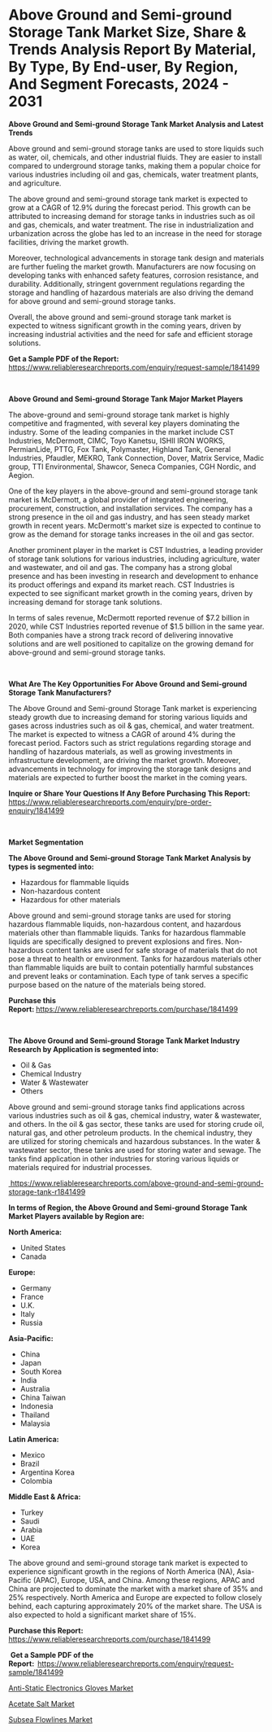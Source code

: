 <p><h1>Above Ground and Semi-ground Storage Tank Market Size, Share & Trends Analysis Report By Material, By Type, By End-user, By Region, And Segment Forecasts, 2024 - 2031</h1></p><p><strong>Above Ground and Semi-ground Storage Tank Market Analysis and Latest Trends</strong></p>
<p><p>Above ground and semi-ground storage tanks are used to store liquids such as water, oil, chemicals, and other industrial fluids. They are easier to install compared to underground storage tanks, making them a popular choice for various industries including oil and gas, chemicals, water treatment plants, and agriculture.</p><p>The above ground and semi-ground storage tank market is expected to grow at a CAGR of 12.9% during the forecast period. This growth can be attributed to increasing demand for storage tanks in industries such as oil and gas, chemicals, and water treatment. The rise in industrialization and urbanization across the globe has led to an increase in the need for storage facilities, driving the market growth.</p><p>Moreover, technological advancements in storage tank design and materials are further fueling the market growth. Manufacturers are now focusing on developing tanks with enhanced safety features, corrosion resistance, and durability. Additionally, stringent government regulations regarding the storage and handling of hazardous materials are also driving the demand for above ground and semi-ground storage tanks.</p><p>Overall, the above ground and semi-ground storage tank market is expected to witness significant growth in the coming years, driven by increasing industrial activities and the need for safe and efficient storage solutions.</p></p>
<p><strong>Get a Sample PDF of the Report:&nbsp;</strong> <a href="https://www.reliableresearchreports.com/enquiry/request-sample/1841499">https://www.reliableresearchreports.com/enquiry/request-sample/1841499</a></p>
<p>&nbsp;</p>
<p><strong>Above Ground and Semi-ground Storage Tank Major Market Players</strong></p>
<p><p>The above-ground and semi-ground storage tank market is highly competitive and fragmented, with several key players dominating the industry. Some of the leading companies in the market include CST Industries, McDermott, CIMC, Toyo Kanetsu, ISHII IRON WORKS, PermianLide, PTTG, Fox Tank, Polymaster, Highland Tank, General Industries, Pfaudler, MEKRO, Tank Connection, Dover, Matrix Service, Madic group, TTI Environmental, Shawcor, Seneca Companies, CGH Nordic, and Aegion.</p><p>One of the key players in the above-ground and semi-ground storage tank market is McDermott, a global provider of integrated engineering, procurement, construction, and installation services. The company has a strong presence in the oil and gas industry, and has seen steady market growth in recent years. McDermott's market size is expected to continue to grow as the demand for storage tanks increases in the oil and gas sector.</p><p>Another prominent player in the market is CST Industries, a leading provider of storage tank solutions for various industries, including agriculture, water and wastewater, and oil and gas. The company has a strong global presence and has been investing in research and development to enhance its product offerings and expand its market reach. CST Industries is expected to see significant market growth in the coming years, driven by increasing demand for storage tank solutions.</p><p>In terms of sales revenue, McDermott reported revenue of $7.2 billion in 2020, while CST Industries reported revenue of $1.5 billion in the same year. Both companies have a strong track record of delivering innovative solutions and are well positioned to capitalize on the growing demand for above-ground and semi-ground storage tanks.</p></p>
<p>&nbsp;</p>
<p><strong>What Are The Key Opportunities For Above Ground and Semi-ground Storage Tank Manufacturers?</strong></p>
<p><p>The Above Ground and Semi-ground Storage Tank market is experiencing steady growth due to increasing demand for storing various liquids and gases across industries such as oil & gas, chemical, and water treatment. The market is expected to witness a CAGR of around 4% during the forecast period. Factors such as strict regulations regarding storage and handling of hazardous materials, as well as growing investments in infrastructure development, are driving the market growth. Moreover, advancements in technology for improving the storage tank designs and materials are expected to further boost the market in the coming years.</p></p>
<p><strong>Inquire or Share Your Questions If Any Before Purchasing This Report:</strong> <a href="https://www.reliableresearchreports.com/enquiry/pre-order-enquiry/1841499">https://www.reliableresearchreports.com/enquiry/pre-order-enquiry/1841499</a></p>
<p>&nbsp;</p>
<p><strong>Market Segmentation</strong></p>
<p><strong>The Above Ground and Semi-ground Storage Tank Market Analysis by types is segmented into:</strong></p>
<p><ul><li>Hazardous for flammable liquids</li><li>Non-hazardous content</li><li>Hazardous for other materials</li></ul></p>
<p><p>Above ground and semi-ground storage tanks are used for storing hazardous flammable liquids, non-hazardous content, and hazardous materials other than flammable liquids. Tanks for hazardous flammable liquids are specifically designed to prevent explosions and fires. Non-hazardous content tanks are used for safe storage of materials that do not pose a threat to health or environment. Tanks for hazardous materials other than flammable liquids are built to contain potentially harmful substances and prevent leaks or contamination. Each type of tank serves a specific purpose based on the nature of the materials being stored.</p></p>
<p><strong>Purchase this Report:&nbsp;</strong><a href="https://www.reliableresearchreports.com/purchase/1841499">https://www.reliableresearchreports.com/purchase/1841499</a></p>
<p>&nbsp;</p>
<p><strong>The Above Ground and Semi-ground Storage Tank Market Industry Research by Application is segmented into:</strong></p>
<p><ul><li>Oil & Gas</li><li>Chemical Industry</li><li>Water & Wastewater</li><li>Others</li></ul></p>
<p><p>Above ground and semi-ground storage tanks find applications across various industries such as oil & gas, chemical industry, water & wastewater, and others. In the oil & gas sector, these tanks are used for storing crude oil, natural gas, and other petroleum products. In the chemical industry, they are utilized for storing chemicals and hazardous substances. In the water & wastewater sector, these tanks are used for storing water and sewage. The tanks find application in other industries for storing various liquids or materials required for industrial processes.</p></p>
<p><a href="https://www.reliableresearchreports.com/above-ground-and-semi-ground-storage-tank-r1841499">&nbsp;https://www.reliableresearchreports.com/above-ground-and-semi-ground-storage-tank-r1841499</a></p>
<p><strong>In terms of Region, the Above Ground and Semi-ground Storage Tank Market Players available by Region are:</strong></p>
<p>
    <p> <strong> North America: </strong>
        <ul>
            <li>United States</li>
            <li>Canada</li>
        </ul>
        </p> 
    <p> <strong> Europe: </strong>
        <ul>
            <li>Germany</li>
            <li>France</li>
            <li>U.K.</li>
            <li>Italy</li>
            <li>Russia</li>
        </ul>
        </p> 
    <p> <strong> Asia-Pacific: </strong>
        <ul>
            <li>China</li>
            <li>Japan</li>
            <li>South Korea</li>
            <li>India</li>
            <li>Australia</li>
            <li>China Taiwan</li>
            <li>Indonesia</li>
            <li>Thailand</li>
            <li>Malaysia</li>
        </ul>
        </p> 
    <p> <strong> Latin America: </strong>
        <ul>
            <li>Mexico</li>
            <li>Brazil</li>
            <li>Argentina Korea</li>
            <li>Colombia</li>
        </ul>
        </p> 
    <p> <strong> Middle East & Africa: </strong>
        <ul>
            <li>Turkey</li>
            <li>Saudi</li>
            <li>Arabia</li>
            <li>UAE</li>
            <li>Korea</li>
        </ul>
    </p>
    </p>
<p><p>The above ground and semi-ground storage tank market is expected to experience significant growth in the regions of North America (NA), Asia-Pacific (APAC), Europe, USA, and China. Among these regions, APAC and China are projected to dominate the market with a market share of 35% and 25% respectively. North America and Europe are expected to follow closely behind, each capturing approximately 20% of the market share. The USA is also expected to hold a significant market share of 15%.</p></p>
<p><strong>Purchase this Report: </strong><a href="https://www.reliableresearchreports.com/purchase/1841499">https://www.reliableresearchreports.com/purchase/1841499</a></p>
<p>&nbsp;<strong>Get a Sample PDF of the Report:&nbsp;&nbsp;</strong><a href="https://www.reliableresearchreports.com/enquiry/request-sample/1841499">https://www.reliableresearchreports.com/enquiry/request-sample/1841499</a></p>
<p><strong></strong></p>
<p><p><a href="https://github.com/RoccoManning/Market-Research-Report-List-4/blob/main/anti-static-electronics-gloves-market.md">Anti-Static Electronics Gloves Market</a></p><p><a href="https://sudsy-motorcycle-bbc.notion.site/Acetate-Salt-Market-Competitive-Analysis-Market-Trends-and-Forecast-to-2031-c9f01fba47cb4e40a8dbf1a9c423ddd7">Acetate Salt Market</a></p><p><a href="https://issuu.com/reportprime-2/docs/subsea-flowlines-market-size-2030.pptx">Subsea Flowlines Market</a></p></p>